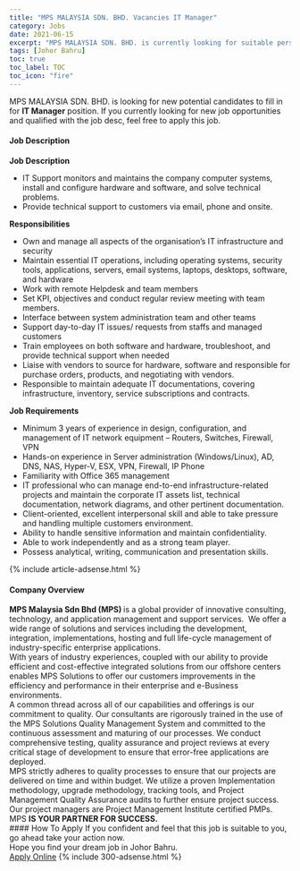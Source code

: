 ```yaml
---
title: "MPS MALAYSIA SDN. BHD. Vacancies IT Manager" 
category: Jobs 
date: 2021-06-15 
excerpt: "MPS MALAYSIA SDN. BHD. is currently looking for suitable person to fill in the IT Manager which based in Johor Bahru" 
tags: [Johor Bahru] 
toc: true 
toc_label: TOC 
toc_icon: "fire" 
--- 
```


<p>MPS MALAYSIA SDN. BHD. is looking for new potential candidates to fill in for <b>IT Manager</b> position. If you currently looking for new job opportunities and qualified with the job desc, feel free to apply this job.
</p><div><div><h4>Job Description</h4></div><div><div><span><div><p><strong>Job Description</strong></p><ul><li>IT Support monitors and maintains the company computer systems, install and configure hardware and software, and solve technical problems.</li><li>Provide technical support to customers via email, phone and onsite.</li></ul><p><strong>Responsibilities</strong></p><ul><li>Own and manage all aspects of the organisation&#8217;s IT infrastructure and security</li><li>Maintain essential IT operations, including operating systems, security tools, applications, servers, email systems, laptops, desktops, software, and hardware</li><li>Work with remote Helpdesk and team members</li><li>Set KPI, objectives and conduct regular review meeting with team members.</li><li>Interface between system administration team and other teams</li><li>Support day-to-day IT issues/ requests from staffs and managed customers</li><li>Train employees on both software and hardware, troubleshoot, and provide technical support when needed</li><li>Liaise with vendors to source for hardware, software and responsible for purchase orders, products, and negotiating with vendors.</li><li>Responsible to maintain adequate IT documentations, covering infrastructure, inventory, service subscriptions and contracts.</li></ul><p><strong>Job Requirements</strong></p><ul><li>Minimum 3 years of experience in design, configuration, and management of IT network equipment &#8211; Routers, Switches, Firewall, VPN</li><li>Hands-on experience in Server administration (Windows/Linux), AD, DNS, NAS, Hyper-V, ESX, VPN, Firewall, IP Phone</li><li>Familiarity with Office 365 management</li><li>IT professional who can manage end-to-end infrastructure-related projects and maintain the corporate IT assets list, technical documentation, network diagrams, and other pertinent documentation.</li><li>Client-oriented, excellent interpersonal skill and able to take pressure and handling multiple customers environment.</li><li>Ability to handle sensitive information and maintain confidentiality.</li><li>Able to work independently and as a strong team player.</li><li>Possess analytical, writing, communication and presentation skills.</li></ul></div></span></div></div></div> 
{% include article-adsense.html %} 
<div><div><h4>Company Overview</h4></div><div><div><span><div><div>
<div><strong>MPS Malaysia Sdn Bhd (MPS)&#160;</strong>is a global provider of innovative consulting, technology, and application management and support services.&#160; We offer a wide range of solutions and services including the development, integration, implementations, hosting and full life-cycle management of industry-specific enterprise applications.</div>
<div>With years of industry experiences, coupled with our ability to provide efficient and cost-effective integrated solutions from our offshore centers enables MPS Solutions to offer our customers improvements in the efficiency and performance in their enterprise and e-Business environments.</div>
<div>A common thread across all of our capabilities and offerings is our commitment to quality. Our consultants are rigorously trained in the use of the MPS Solutions Quality Management System and committed to the continuous assessment and maturing of our processes. We conduct comprehensive testing, quality assurance and project reviews at every critical stage of development to ensure that error-free applications are deployed.</div>
<div>MPS strictly adheres to quality processes to ensure that our projects are delivered on time and within budget. We utilize a proven Implementation methodology, upgrade methodology, tracking tools, and Project Management Quality Assurance audits to further ensure project success. Our project managers are Project Management Institute certified PMPs.</div>
<div>MPS&#160;<strong>IS YOUR PARTNER FOR SUCCESS.</strong></div>
</div></div></span></div></div></div> 
#### How To Apply 
If you confident and feel that this job is suitable to you, go ahead take your action now. <br/> 
Hope you find your dream job in Johor Bahru. <br/> 
<a href="https://www.jobstreet.com.my/en/job/it-manager-4589816?jobId=jobstreet-my-job-4589816&" class="btn btn--info" target="_blank" rel="nofollow noopenner">Apply Online</a> 
{% include 300-adsense.html %} 